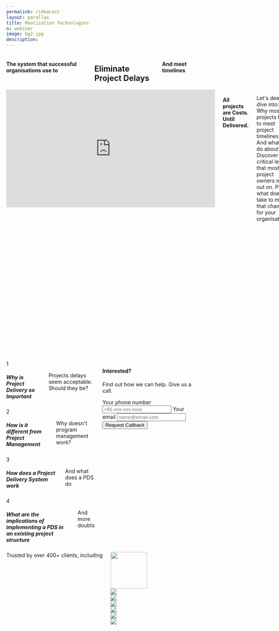 ```yaml
---
permalink: /ideacast
layout: parallax
title: Realization Technologies
n: webinar 
image: bg2.jpg
description: 
---
```

<div class="row">
	<div class="small-12 columns text-center m-ws-bottom">
		<h4 class="wcolor">The system that successful organisations use to</h4>
		<h2 class="bold serif wc">Eliminate Project Delays</h2>
		<h4 class="wcolor2">And meet timelines</h4>
	</div>
</div>
<div class="lgbg">
<div class="row">
		<div class="small-12 medium-8 columns b-ws-top b-ws-top-p">
			<div class="flex-video widescreen">
  		  <iframe id="ytplayer" width="560" height="315" src="https://www.youtube.com/embed/71Q2ry0zptw?autoplay=1&modestbranding=1&showinfo=0&rel=0&cc_load_policy=1&iv_load_policy=3&theme=light&color=white" frameborder="0" allow="accelerometer; autoplay; encrypted-media; gyroscope; picture-in-picture" allowfullscreen></iframe>
			</div>
			<h4 class="bold nm">All projects are Costs. <span class="bkc">Until Delivered.</span></h4>
			<p class="scolor">Let's deep dive into: Why most projects fail to meet project timelines. And what to do about it. Discover the critical lever that most project owners miss out on. Plus what does it take to make that change for your organisation.</p>
      <p class="scolor">Project Delivery Software enables organizations to reduce project lead times and improve due-date performance.
      </p><p class="scolor">
The toughest part in a project delivery is not planning but execution. Unfortunately, project management systems like Primavera and MS Project are strong in planning but weak in execution. They don't provide schedules that frontline supervisors can use, or early warning signals that tell managers what to expedite or which upcoming bottlenecks to bust.
      </p><p class="scolor">
A Project Delivery System not only includes good planning logic but also strong execution logic. As a result, resources work on the right tasks at the right time, managers are proactive, and projects get done faster and more efficiently. All this with fewer reports, shorter meetings and simpler plans. Think of it like a GPS for your projects.</p>
		  <!-- <h5>Description</h5>
		  <p> Something here</p> -->
		</div>
		<div class="small-12 medium-4 columns s-ws-top">
			<div class="callout">
				<div class="row" style="position:relative;">
					<div class="small-2 bgline text-center columns s-ws-bottom-p">
						<div class="bgcircle">1</div>
					</div>
					<div class="small-10 columns xs-ws-bottom" style="padding-left: 0;">
						<h5 class="bkc nm">Why is Project Delivery so Important</h5>
						<p>Projects delays seem acceptable. Should they be?</p>
					</div>
				</div>
				<div class="row" style="position:relative;">
					<div class="small-2 bgline text-center columns s-ws-bottom-p">
						<div class="bgcircle">2</div>
					</div>
					<div class="small-10 columns xs-ws-bottom" style="padding-left: 0;">
						<h5 class="bkc nm">How is it different from Project Management</h5>
						<p>Why doesn't program management work?</p>
					</div>
				</div>
				<div class="row" style="position:relative;">
					<div class="small-2 bgline text-center columns s-ws-bottom-p">
						<div class="bgcircle">3</div>
					</div>
					<div class="small-10 columns xs-ws-bottom" style="padding-left: 0;">
						<h5 class="bkc nm">How does a Project Delivery System work</h5>
						<p>And what does a PDS do</p>
					</div>
				</div>
				<div class="row" style="position:relative;">
					<div class="small-2 text-center columns" style="padding-bottom: 0;">
						<div class="bgcircle">4</div>
					</div>
					<div class="small-10 columns" style="padding-left: 0;">
						<h5 class="bkc nm">What are the implications of implementing a PDS in an existing project structure</h5>
						<p>And more doubts</p>
					</div>
				</div>
			</div>
			<div class="callout dbbg">
				<h4 class="wc bold">Interested?</h4>
				<p class="wcolor">Find out how we can help. Give us a call.</p>
				<form action="https://formspree.io/aditya@mutinylabs.in" method="POST">
					<label class="wcolor">Your phone number
					<input type="tel" name="telephone" class="fullwidth" placeholder="+91-xxx-xxx-xxxx"></label>
					<label class="wcolor">Your email
					<input type="email" name="mail" class="fullwidth" placeholder="name@email.com"></label>
					<input type="hidden" name="_next" value="http://signup.realization.com/thankyou.html"/>
					<input type="submit" name="" class="button fullwidth nm" value="Request Callback">
				</form>
			</div>
		</div>
	</div>
</div>
<div class="wbg">
	<div class="row">	
		<div class="small-12 columns b-ws-top m-ws-bottom text-center">
			<div class="scolor2 s-ws-bottom">Trusted by over 400+ clients, including</div>
      <div class="row">
      	<div class="small-2 hide-for-small-only columns text-center">
      		<img src="{{site.url}}/assets/img/logos/usaf.png" class="gs hv" style="height:98px;">
      	</div>
      	<div class="small-4 medium-2 columns">
      		<img src="{{site.url}}/assets/img/logos/tatasteel.png" class="gs hv m-ws-top-p xs-ws-top">
      	</div>
      	<div class="small-2 columns medium-1">
      		<img src="{{site.url}}/assets/img/logos/lt.png" class="gs hv s-ws-top">
      	</div>
      	<div class="small-2 hide-for-small-only columns">
      		<img src="{{site.url}}/assets/img/logos/boeing.png" class="gs hv">
      	</div>
      	<div class="small-3 medium-2 columns ">
      		<img src="{{site.url}}/assets/img/logos/ntpc.png" class="gs hv">
      	</div>
      	<div class="small-2 columns hide-for-small-only">
      		<img src="{{site.url}}/assets/img/logos/aarti.png" class="gs hv xs-ws-top">
      	</div>
      	<div class="small-2 medium-1 columns">
      		<img src="{{site.url}}/assets/img/logos/nasa.png" class="gs hv s-ws-top">
      	</div>
      </div>
    </div>
	</div>
</div>

